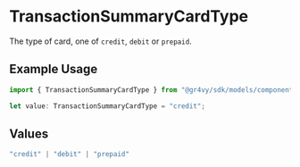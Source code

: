 # TransactionSummaryCardType

The type of card, one of `credit`, `debit` or `prepaid`.

## Example Usage

```typescript
import { TransactionSummaryCardType } from "@gr4vy/sdk/models/components";

let value: TransactionSummaryCardType = "credit";
```

## Values

```typescript
"credit" | "debit" | "prepaid"
```